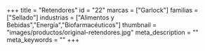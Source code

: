 +++
title = "Retendores"
id = "22"
marcas = ["Garlock"]
familias = ["Sellado"]
industrias = ["Alimentos y Bebidas","Energía","Biofarmacéuticos"]
thumbnail = "images/productos/original-retendores.jpg"
meta_description = ""
meta_keywords = ""
+++
